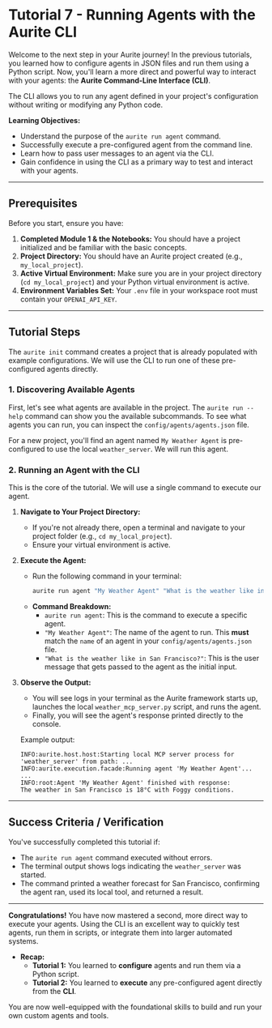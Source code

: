 # Tutorial 7 - Running Agents with the Aurite CLI

Welcome to the next step in your Aurite journey! In the previous tutorials, you learned how to configure agents in JSON files and run them using a Python script. Now, you'll learn a more direct and powerful way to interact with your agents: the **Aurite Command-Line Interface (CLI)**.

The CLI allows you to run any agent defined in your project's configuration without writing or modifying any Python code.

**Learning Objectives:**
*   Understand the purpose of the `aurite run agent` command.
*   Successfully execute a pre-configured agent from the command line.
*   Learn how to pass user messages to an agent via the CLI.
*   Gain confidence in using the CLI as a primary way to test and interact with your agents.

---

## Prerequisites

Before you start, ensure you have:
1.  **Completed Module 1 & the Notebooks:** You should have a project initialized and be familiar with the basic concepts.
2.  **Project Directory:** You should have an Aurite project created (e.g., `my_local_project`).
3.  **Active Virtual Environment:** Make sure you are in your project directory (`cd my_local_project`) and your Python virtual environment is active.
4.  **Environment Variables Set:** Your `.env` file in your workspace root must contain your `OPENAI_API_KEY`.

---

## Tutorial Steps

The `aurite init` command creates a project that is already populated with example configurations. We will use the CLI to run one of these pre-configured agents directly.

### 1. Discovering Available Agents

First, let's see what agents are available in the project. The `aurite run --help` command can show you the available subcommands. To see what agents you can run, you can inspect the `config/agents/agents.json` file.

For a new project, you'll find an agent named `My Weather Agent` is pre-configured to use the local `weather_server`. We will run this agent.

### 2. Running an Agent with the CLI

This is the core of the tutorial. We will use a single command to execute our agent.

1.  **Navigate to Your Project Directory:**
    *   If you're not already there, open a terminal and navigate to your project folder (e.g., `cd my_local_project`).
    *   Ensure your virtual environment is active.

2.  **Execute the Agent:**
    *   Run the following command in your terminal:
        ```bash
        aurite run agent "My Weather Agent" "What is the weather like in San Francisco?"
        ```
    *   **Command Breakdown:**
        *   `aurite run agent`: This is the command to execute a specific agent.
        *   `"My Weather Agent"`: The name of the agent to run. This **must** match the `name` of an agent in your `config/agents/agents.json` file.
        *   `"What is the weather like in San Francisco?"`: This is the user message that gets passed to the agent as the initial input.

3.  **Observe the Output:**
    *   You will see logs in your terminal as the Aurite framework starts up, launches the local `weather_mcp_server.py` script, and runs the agent.
    *   Finally, you will see the agent's response printed directly to the console.

    Example output:
    ```
    INFO:aurite.host.host:Starting local MCP server process for 'weather_server' from path: ...
    INFO:aurite.execution.facade:Running agent 'My Weather Agent'...
    ...
    INFO:root:Agent 'My Weather Agent' finished with response:
    The weather in San Francisco is 18°C with Foggy conditions.
    ```

---

## Success Criteria / Verification

You've successfully completed this tutorial if:

*   The `aurite run agent` command executed without errors.
*   The terminal output shows logs indicating the `weather_server` was started.
*   The command printed a weather forecast for San Francisco, confirming the agent ran, used its local tool, and returned a result.

---

**Congratulations!** You have now mastered a second, more direct way to execute your agents. Using the CLI is an excellent way to quickly test agents, run them in scripts, or integrate them into larger automated systems.

*   **Recap:**
    *   **Tutorial 1:** You learned to **configure** agents and run them via a Python script.
    *   **Tutorial 2:** You learned to **execute** any pre-configured agent directly from the **CLI**.

You are now well-equipped with the foundational skills to build and run your own custom agents and tools.
